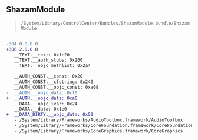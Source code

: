 ## ShazamModule

> `/System/Library/ControlCenter/Bundles/ShazamModule.bundle/ShazamModule`

```diff

-304.0.0.0.0
+306.2.0.0.0
   __TEXT.__text: 0x1c20
   __TEXT.__auth_stubs: 0x260
   __TEXT.__objc_methlist: 0x2a4

   __AUTH_CONST.__const: 0x20
   __AUTH_CONST.__cfstring: 0x240
   __AUTH_CONST.__objc_const: 0xa08
-  __AUTH.__objc_data: 0xf0
+  __AUTH.__objc_data: 0xa0
   __DATA.__objc_ivar: 0x24
   __DATA.__data: 0x1e0
+  __DATA_DIRTY.__objc_data: 0x50
   - /System/Library/Frameworks/AudioToolbox.framework/AudioToolbox
   - /System/Library/Frameworks/CoreFoundation.framework/CoreFoundation
   - /System/Library/Frameworks/CoreGraphics.framework/CoreGraphics

```
